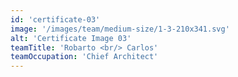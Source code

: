 ```yaml
---
id: 'certificate-03'
image: '/images/team/medium-size/1-3-210x341.svg'
alt: 'Certificate Image 03'
teamTitle: 'Robarto <br/> Carlos'
teamOccupation: 'Chief Architect'
---
```


